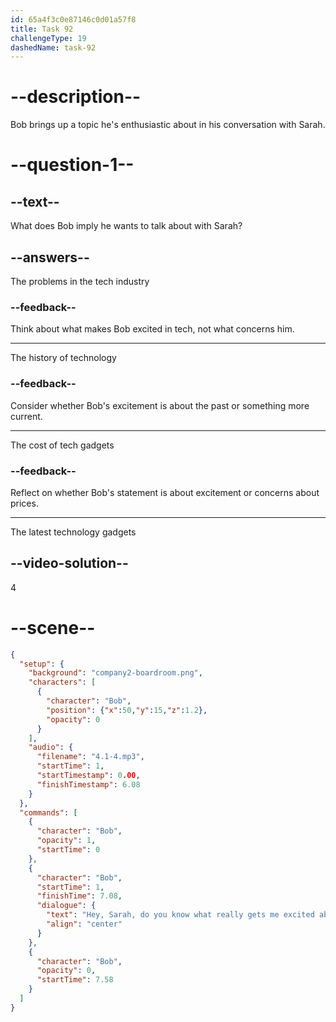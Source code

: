 ```yaml
---
id: 65a4f3c0e87146c0d01a57f8
title: Task 92
challengeType: 19
dashedName: task-92
---
```


<!-- (Audio) Bob: Hey, Sarah, do you know what really gets me excited about tech? It's all those amazing gadgets! -->

# --description--

Bob brings up a topic he's enthusiastic about in his conversation with Sarah. 

# --question-1--

## --text--

What does Bob imply he wants to talk about with Sarah?

## --answers--

The problems in the tech industry

### --feedback--

Think about what makes Bob excited in tech, not what concerns him.

---

The history of technology

### --feedback--

Consider whether Bob's excitement is about the past or something more current.

---

The cost of tech gadgets

### --feedback--

Reflect on whether Bob's statement is about excitement or concerns about prices.

---

The latest technology gadgets

## --video-solution--

4

# --scene--

```json
{
  "setup": {
    "background": "company2-boardroom.png",
    "characters": [
      {
        "character": "Bob",
        "position": {"x":50,"y":15,"z":1.2},
        "opacity": 0
      }
    ],
    "audio": {
      "filename": "4.1-4.mp3",
      "startTime": 1,
      "startTimestamp": 0.00,
      "finishTimestamp": 6.08
    }
  },
  "commands": [
    {
      "character": "Bob",
      "opacity": 1,
      "startTime": 0
    },
    {
      "character": "Bob",
      "startTime": 1,
      "finishTime": 7.08,
      "dialogue": {
        "text": "Hey, Sarah, do you know what really gets me excited about tech? It's all those amazing gadgets.",
        "align": "center"
      }
    },
    {
      "character": "Bob",
      "opacity": 0,
      "startTime": 7.58
    }
  ]
}
```
